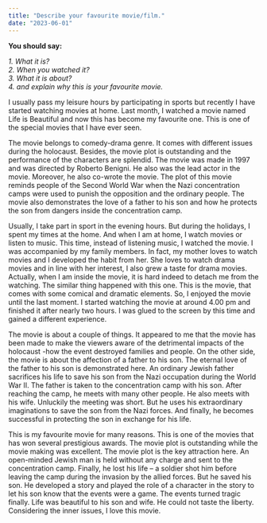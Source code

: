 ```yaml
---
title: "Describe your favourite movie/film."
date: "2023-06-01"
---
```


**You should say:**

_1\. What it is?  
2\. When you watched it?  
3\. What it is about?  
4\. and explain why this is your favourite movie._

  
I usually pass my leisure hours by participating in sports but recently I have started watching movies at home. Last month, I watched a movie named Life is Beautiful and now this has become my favourite one. This is one of the special movies that I have ever seen.

The movie belongs to comedy-drama genre. It comes with different issues during the holocaust. Besides, the movie plot is outstanding and the performance of the characters are splendid. The movie was made in 1997 and was directed by Roberto Benigni. He also was the lead actor in the movie. Moreover, he also co-wrote the movie. The plot of this movie reminds people of the Second World War when the Nazi concentration camps were used to punish the opposition and the ordinary people. The movie also demonstrates the love of a father to his son and how he protects the son from dangers inside the concentration camp.

Usually, I take part in sport in the evening hours. But during the holidays, I spent my times at the home. And when I am at home, I watch movies or listen to music. This time, instead of listening music, I watched the movie. I was accompanied by my family members. In fact, my mother loves to watch movies and I developed the habit from her. She loves to watch drama movies and in line with her interest, I also grew a taste for drama movies. Actually, when I am inside the movie, it is hard indeed to detach me from the watching. The similar thing happened with this one. This is the movie, that comes with some comical and dramatic elements. So, I enjoyed the movie until the last moment. I started watching the movie at around 4.00 pm and finished it after nearly two hours. I was glued to the screen by this time and gained a different experience.

The movie is about a couple of things. It appeared to me that the movie has been made to make the viewers aware of the detrimental impacts of the holocaust -how the event destroyed families and people. On the other side, the movie is about the affection of a father to his son. The eternal love of the father to his son is demonstrated here. An ordinary Jewish father sacrifices his life to save his son from the Nazi occupation during the World War II. The father is taken to the concentration camp with his son. After reaching the camp, he meets with many other people. He also meets with his wife. Unluckily the meeting was short. But he uses his extraordinary imaginations to save the son from the Nazi forces. And finally, he becomes successful in protecting the son in exchange for his life.

This is my favourite movie for many reasons. This is one of the movies that has won several prestigious awards. The movie plot is outstanding while the movie making was excellent. The movie plot is the key attraction here. An open-minded Jewish man is held without any charge and sent to the concentration camp. Finally, he lost his life – a soldier shot him before leaving the camp during the invasion by the allied forces. But he saved his son. He developed a story and played the role of a character in the story to let his son know that the events were a game. The events turned tragic finally. Life was beautiful to his son and wife. He could not taste the liberty. Considering the inner issues, I love this movie.
